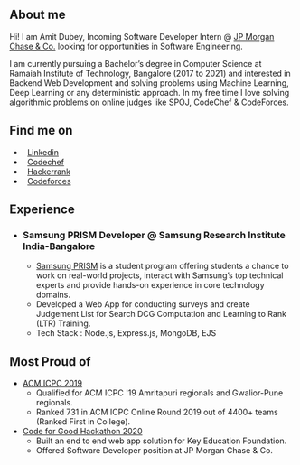 ##  About me
Hi! I am Amit Dubey, Incoming Software Developer Intern @ [JP Morgan Chase & Co.](https://www.linkedin.com/company/jpmorganchase/) looking for opportunities in Software Engineering.

I am currently pursuing a Bachelor’s degree in Computer Science at Ramaiah Institute of Technology, Bangalore (2017 to 2021) and interested in Backend Web Development and solving problems using Machine Learning, Deep Learning or any deterministic approach. In my free time I love solving algorithmic problems on online judges like SPOJ, CodeChef & CodeForces.

##  Find me on

* &nbsp; [Linkedin](https://www.linkedin.com/in/amitdu6ey/)
* &nbsp; [Codechef](https://www.codechef.com/users/amitdu6ey)
* &nbsp; [Hackerrank](https://www.hackerrank.com/amitdu6ey)
* &nbsp; [Codeforces](https://codeforces.com/profile/amitdu6ey)

##  Experience

* ### Samsung PRISM Developer @ Samsung Research Institute India-Bangalore
  * [Samsung PRISM](https://www.samsungprism.com/) is a student program offering students a chance to work on real-world projects, interact with Samsung’s top technical experts and provide hands-on experience in core technology domains.
  * Developed a Web App for conducting surveys and create Judgement List for Search DCG Computation and Learning to Rank (LTR) Training.
  * Tech Stack : Node.js, Express.js, MongoDB, EJS
   
##  Most Proud of
 * [ACM ICPC 2019](https://www.codechef.com/public/rankings/ICPCIN19)
    * Qualified for ACM ICPC '19 Amritapuri regionals and Gwalior-Pune regionals.
    * Ranked 731 in ACM ICPC Online Round 2019 out of 4400+ teams (Ranked First in College).
 * [Code for Good Hackathon 2020]()
    * Built an end to end web app solution for Key Education Foundation.
    * Offered Software Developer position at JP Morgan Chase & Co.

